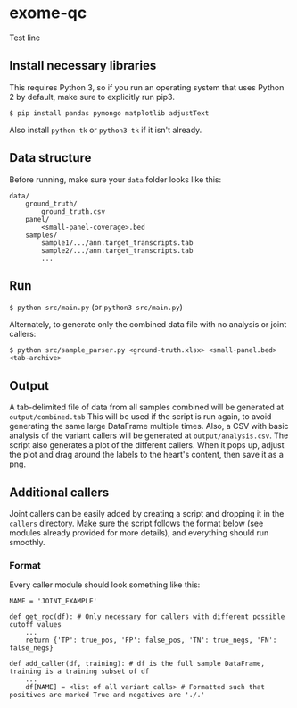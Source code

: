 # exome-qc

Test line

## Install necessary libraries

This requires Python 3, so if you run an operating system that uses Python 2 by default, make sure to explicitly run pip3.

`$ pip install pandas pymongo matplotlib adjustText`

Also install `python-tk` or `python3-tk` if it isn't already.

## Data structure

Before running, make sure your `data` folder looks like this:

```
data/
    ground_truth/
        ground_truth.csv
    panel/
        <small-panel-coverage>.bed
    samples/
        sample1/.../ann.target_transcripts.tab
        sample2/.../ann.target_transcripts.tab
        ...
```

## Run

`$ python src/main.py` (or `python3 src/main.py`)

Alternately, to generate only the combined data file with no analysis or joint callers:

`$ python src/sample_parser.py <ground-truth.xlsx> <small-panel.bed> <tab-archive>`

## Output

A tab-delimited file of data from all samples combined will be generated at `output/combined.tab` This will be used if the script is run again, to avoid generating the same large DataFrame multiple times. Also, a CSV with basic analysis of the variant callers will be generated at `output/analysis.csv`. The script also generates a plot of the different callers. When it pops up, adjust the plot and drag around the labels to the heart's content, then save it as a png.

## Additional callers

Joint callers can be easily added by creating a script and dropping it in the `callers` directory. Make sure the script follows the format below (see modules already provided for more details), and everything should run smoothly.

### Format

Every caller module should look something like this:

```
NAME = 'JOINT_EXAMPLE'

def get_roc(df): # Only necessary for callers with different possible cutoff values
    ...
    return {'TP': true_pos, 'FP': false_pos, 'TN': true_negs, 'FN': false_negs}

def add_caller(df, training): # df is the full sample DataFrame, training is a training subset of df
    ...
    df[NAME] = <list of all variant calls> # Formatted such that positives are marked True and negatives are './.'
```
